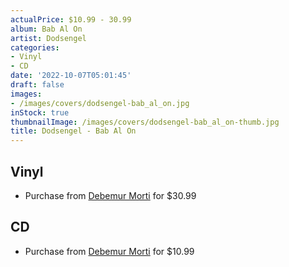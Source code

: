```yaml
---
actualPrice: $10.99 - 30.99
album: Bab Al On
artist: Dodsengel
categories:
- Vinyl
- CD
date: '2022-10-07T05:01:45'
draft: false
images:
- /images/covers/dodsengel-bab_al_on.jpg
inStock: true
thumbnailImage: /images/covers/dodsengel-bab_al_on-thumb.jpg
title: Dodsengel - Bab Al On
---
```


## Vinyl
* Purchase from [Debemur Morti](https://debemurmorti.aisamerch.com/item/126919) for $30.99
## CD
* Purchase from [Debemur Morti](https://debemurmorti.aisamerch.com/item/126920) for $10.99
